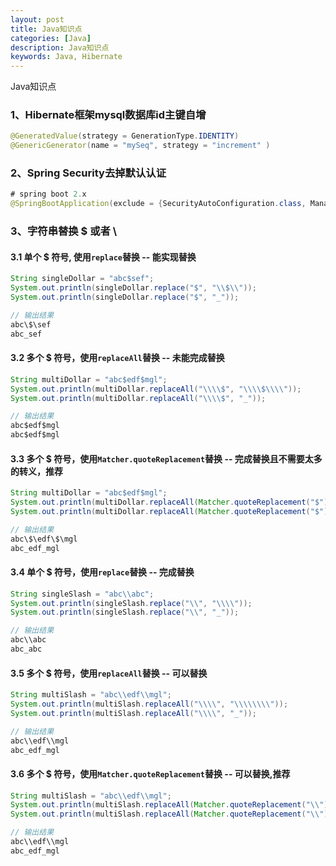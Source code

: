 ```yaml
---
layout: post
title: Java知识点
categories: [Java]
description: Java知识点
keywords: Java, Hibernate
---
```


Java知识点

### 1、Hibernate框架mysql数据库id主键自增
```java
@GeneratedValue(strategy = GenerationType.IDENTITY)
@GenericGenerator(name = "mySeq", strategy = "increment" )
```

### 2、Spring Security去掉默认认证
```java
# spring boot 2.x
@SpringBootApplication(exclude = {SecurityAutoConfiguration.class, ManagementWebSecurityAutoConfiguration.class})
```

### 3、字符串替换 $ 或者 \
#### 3.1 单个 $ 符号, 使用`replace`替换 -- **能实现替换**
```java
String singleDollar = "abc$sef";
System.out.println(singleDollar.replace("$", "\\$\\"));
System.out.println(singleDollar.replace("$", "_"));

// 输出结果
abc\$\sef
abc_sef
```

#### 3.2 多个 $ 符号，使用`replaceAll`替换 -- **未能完成替换**
```java
String multiDollar = "abc$edf$mgl";
System.out.println(multiDollar.replaceAll("\\\\$", "\\\\$\\\\"));
System.out.println(multiDollar.replaceAll("\\\\$", "_"));

// 输出结果
abc$edf$mgl
abc$edf$mgl
```

#### 3.3 多个 $ 符号，使用`Matcher.quoteReplacement`替换  -- **完成替换且不需要太多的转义，推荐**
```java
String multiDollar = "abc$edf$mgl";
System.out.println(multiDollar.replaceAll(Matcher.quoteReplacement("$"), Matcher.quoteReplacement("\\$\\")));
System.out.println(multiDollar.replaceAll(Matcher.quoteReplacement("$"), Matcher.quoteReplacement("_")));

// 输出结果
abc\$\edf\$\mgl
abc_edf_mgl
```

#### 3.4 单个 $ 符号，使用`replace`替换 -- **完成替换**
```java
String singleSlash = "abc\\abc";
System.out.println(singleSlash.replace("\\", "\\\\"));
System.out.println(singleSlash.replace("\\", "_"));

// 输出结果
abc\\abc
abc_abc
```

#### 3.5 多个 $ 符号，使用`replaceAll`替换 -- **可以替换**
```java
String multiSlash = "abc\\edf\\mgl";
System.out.println(multiSlash.replaceAll("\\\\", "\\\\\\\\"));
System.out.println(multiSlash.replaceAll("\\\\", "_"));

// 输出结果
abc\\edf\\mgl
abc_edf_mgl
```

#### 3.6 多个 $ 符号，使用`Matcher.quoteReplacement`替换 -- **可以替换,推荐**
``` java
String multiSlash = "abc\\edf\\mgl";
System.out.println(multiSlash.replaceAll(Matcher.quoteReplacement("\\"), Matcher.quoteReplacement("\\\\")));
System.out.println(multiSlash.replaceAll(Matcher.quoteReplacement("\\"), Matcher.quoteReplacement("_")));

// 输出结果
abc\\edf\\mgl
abc_edf_mgl
```